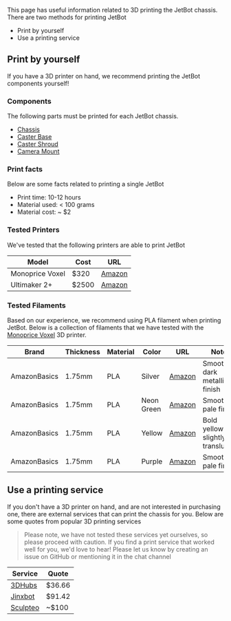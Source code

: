 This page has useful information related to 3D printing the JetBot chassis.  There are two methods for printing JetBot

* Print by yourself
* Use a printing service

## Print by yourself

If you have a 3D printer on hand, we recommend printing the JetBot components yourself!

### Components

The following parts must be printed for each JetBot chassis.

* [Chassis](https://github.com/NVIDIA-AI-IOT-private/jetbot/blob/master/assets/chassis.stl)
* [Caster Base](https://github.com/NVIDIA-AI-IOT-private/jetbot/blob/master/assets/caster_base.stl)
* [Caster Shroud](https://github.com/NVIDIA-AI-IOT-private/jetbot/blob/master/assets/caster_shroud.stl)
* [Camera Mount](https://github.com/NVIDIA-AI-IOT-private/jetbot/blob/master/assets/camera_mount.stl)

### Print facts

Below are some facts related to printing a single JetBot

* Print time:  10-12 hours
* Material used:  < 100 grams
* Material cost:  ~ $2

### Tested Printers

We've tested that the following printers are able to print JetBot

| Model | Cost | URL |
|------------|------|---|
| Monoprice Voxel | $320 | [Amazon](https://amzn.to/2GbUJ5Q) |
| Ultimaker 2+ | $2500 | [Amazon](https://amzn.to/2t8UDU0) |

### Tested Filaments

Based on our experience, we recommend using PLA filament when printing JetBot.  Below is a collection
of filaments that we have tested with the [Monoprice Voxel](https://amzn.to/2GbUJ5Q) 3D printer.

| Brand | Thickness | Material | Color | URL | Notes |
|-------|-----------|----------|-------|-----|-------|
| AmazonBasics | 1.75mm | PLA | Silver | [Amazon](https://amzn.to/2BkrKZP) | Smooth, dark metallic finish |
| AmazonBasics | 1.75mm | PLA | Neon Green | [Amazon](https://amzn.to/2HPg1YR) | Smooth, pale finish|
| AmazonBasics | 1.75mm | PLA | Yellow | [Amazon](#) | Bold yellow, slightly translucent |
| AmazonBasics | 1.75mm | PLA | Purple | [Amazon](#) | Smooth, pale finish |

## Use a printing service

If you don't have a 3D printer on hand, and are not interested in purchasing one, there are external services
that can print the chassis for you.  Below are some quotes from popular 3D printing services

> Please note, we have not tested these services yet ourselves, so please proceed with caution.  If you
> find a print service that worked well for you, we'd love to hear!  Please let us know by creating
> an issue on GitHub or mentioning it in the chat channel

| Service | Quote |
|---------|--------|
| [3DHubs](https://www.3dhubs.com/) | $36.66 |
| [Jinxbot](https://jinxbot.com/) | $91.42 |
| [Sculpteo](https://www.sculpteo.com/) | ~$100 |